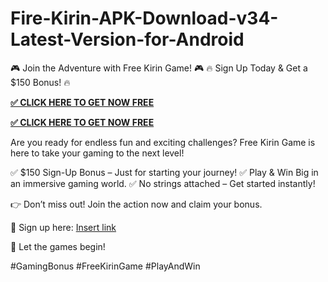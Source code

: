 # Fire-Kirin-APK-Download-v34-Latest-Version-for-Android 
🎮 Join the Adventure with Free Kirin Game! 🎮
🔥 Sign Up Today & Get a $150 Bonus! 🔥

**[✅ CLICK HERE TO GET NOW FREE](https://offertake.xyz/freefirekirinnf/)**

**[✅ CLICK HERE TO GET NOW FREE](https://offertake.xyz/freefirekirinnf/)**

Are you ready for endless fun and exciting challenges? Free Kirin Game is here to take your gaming to the next level!

✅ $150 Sign-Up Bonus – Just for starting your journey!
✅ Play & Win Big in an immersive gaming world.
✅ No strings attached – Get started instantly!

👉 Don’t miss out! Join the action now and claim your bonus.

📲 Sign up here: [Insert link](https://offertake.xyz/freefirekirinnf/)

🎉 Let the games begin!

#GamingBonus #FreeKirinGame #PlayAndWin

